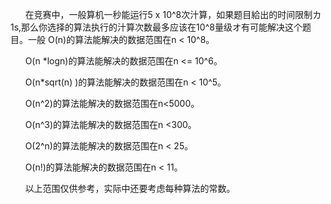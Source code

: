       在竞赛中，一般算机一秒能运行5 x 10^8次汁算，如果题目給出的时间限制カ1s,那么你选择的算法执行的汁算次数最多应该在10^8量级オ有可能解决这个题目。一般 O(n)的算法能解决的数据范围在n < 10^8。

      O(n *logn)的算法能解决的数据范围在n <= 10^6。

      O(n*sqrt(n) )的算法能解决的数据范围在n < 10^5。

      O(n^2)的算法能解决的数据范围在n<5000。

      O(n^3)的算法能解决的数据范围在n <300。

      O(2^n)的算法能解决的数据范围在n < 25。

      O(n!)的算法能解决的数据范围在n < 11。

      以上范围仅供参考，实际中还要考虑每种算法的常数。
